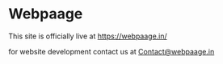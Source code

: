 # Webpaage

This site is officially live at https://webpaage.in/

for website development contact us at Contact@webpaage.in
